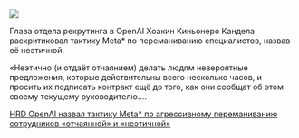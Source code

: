 <!--2025-07-12 09:42:57-->
<div class="yb">
  <div class="rss habr"><img src="https://habrastorage.org/getpro/habr/upload_files/b2c/1b2/d56/b2c1b2d56ce3f1a8c1cf1242d5159619.jpg" /><p>Глава отдела рекрутинга в OpenAI Хоакин Киньонеро Кандела раскритиковал тактику Meta* по переманиванию специалистов, назвав её неэтичной.&nbsp;</p><p>«Неэтично (и отдаёт отчаянием) делать людям невероятные предложения, которые действительны всего несколько часов, и просить их подписать контракт ещё до того, как они сообщат об этом своему текущему руководителю.... <p class="titl"><a href="https://habr.com/ru/news/927116/?utm_source=habrahabr&utm_medium=rss&utm_campaign=927116">HRD OpenAI назвал тактику Meta* по агрессивному переманиванию сотрудников «отчаянной» и «неэтичной»</a></p></div>
</div>
